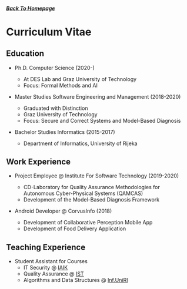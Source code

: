 ##### [Back To Homepage](./README.md)

# Curriculum Vitae

## Education

- Ph.D. Computer Science (2020-)
    - At DES Lab and Graz University of Technology
    - Focus: Formal Methods and AI
    
- Master Studies Software Engineering and Management (2018-2020)
    - Graduated with Distinction
    - Graz University of Technology
    - Focus: Secure and Correct Systems and Model-Based Diagnosis

- Bachelor Studies Informatics (2015-2017)  
    - Department of Informatics, University of Rijeka
    
## Work Experience

- Project Employee @ Institute For Software Technology (2019-2020)
    - CD-Laboratory for Quality Assurance Methodologies for Autonomous Cyber-Physical Systems (QAMCAS) 
    - Development of the Model-Based Diagnosis Framework

- Android Developer @ CorvusInfo (2018)
    - Development of Collaborative Perception Mobile App
    - Development of Food Delivery Application
    
## Teaching Experience

- Student Assistant for Courses
    - IT Security @ [IAIK](https://www.iaik.tugraz.at/)
    - Quality Assurance @ [IST](https://www.tugraz.at/institutes/ist/home/)
    - Algorithms and Data Structures @ [Inf.UniRI](https://www.inf.uniri.hr/)